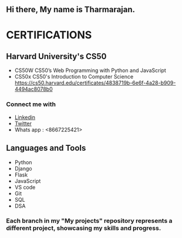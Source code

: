 ## Hi there, My name is Tharmarajan.

# CERTIFICATIONS
## Harvard University's CS50 
* CS50W CS50’s Web Programming with Python and JavaScript 
* CS50x CS50's Introduction to Computer Science  <https://cs50.harvard.edu/certificates/4838719b-6e6f-4a28-b909-4494ac8078b0>

### Connect me with
* [Linkedin](https://www.linkedin.com/in/tharmarajan/)
* [Twitter](https://twitter.com/__tharmarajan__)
* Whats app : <8667225421>

## Languages and Tools
* Python
* Django
* Flask
* JavaScript
* VS code
* Git
* SQL
* DSA

### Each branch in my "My projects" repository represents a different project, showcasing my skills and progress.










